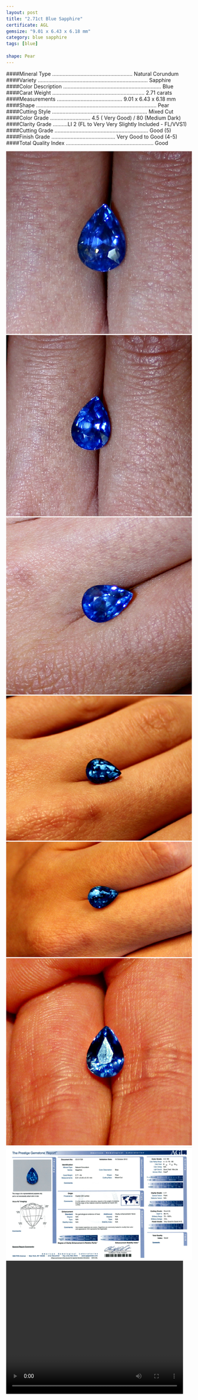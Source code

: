 ```yaml
---
layout: post
title: "2.71ct Blue Sapphire"
certificate: AGL
gemsize: "9.01 x 6.43 x 6.18 mm"
category: blue sapphire
tags: [blue]

shape: Pear
---
```

####Mineral Type ...................................................... Natural Corundum
####Variety .......................................................................... Sapphire
####Color Description .................................................................. Blue
####Carat Weight .............................................................. 2.71 carats
####Measurements ............................................ 9.01 x 6.43 x 6.18 mm
####Shape ................................................................................. Pear
####Cutting Style ................................................................ Mixed Cut
####Color Grade ...........................  4.5 ( Very Good) / 80 (Medium Dark)
####Clarity Grade ..........LI 2 (FL to Very Very Slightly Included - FL/VVS1)
####Cutting Grade ............................................................... Good (5)
####Finish Grade ........................................... Very Good to Good (4-5)
####Total Quality Index ........................................................... Good

![Sapphire pic 1](/images/2.71-sapphire-a.jpg)
![Sapphire pic 2](/images/2.71-sapphire-b.jpg)
![Sapphire pic 3](/images/2.71-sapphire-c.jpg)
![Sapphire pic 4](/images/2.71-sapphire-d.jpg)
![Sapphire pic 5](/images/2.71-sapphire-e.jpg)
![Sapphire pic 6](/images/2.71-sapphire-f.jpg)
![Sapphire pic 7](/images/2.71-sapphire-g.jpg)
<video width="480" height="360" controls="controls">
  <source src="/images/2.71-sapphire.mp4" type="video/mp4"/>
  <param name="autoplay" value="true" />
</video>
